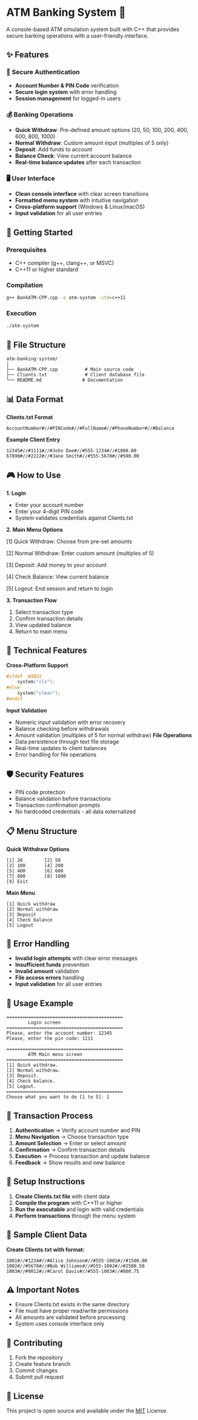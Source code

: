 # ATM Banking System 🏦

A console-based ATM simulation system built with C++ that provides secure banking operations with a user-friendly interface.

## ✨ Features

### 🔐 Secure Authentication

- **Account Number & PIN Code** verification
- **Secure login system** with error handling
- **Session management** for logged-in users

### 💰 Banking Operations

- **Quick Withdraw**: Pre-defined amount options (20, 50, 100, 200, 400, 600, 800, 1000)
- **Normal Withdraw**: Custom amount input (multiples of 5 only)
- **Deposit**: Add funds to account
- **Balance Check**: View current account balance
- **Real-time balance updates** after each transaction

### 🖥️ User Interface

- **Clean console interface** with clear screen transitions
- **Formatted menu system** with intuitive navigation
- **Cross-platform support** (Windows & Linux/macOS)
- **Input validation** for all user entries

## 🚀 Getting Started

### Prerequisites

- C++ compiler (g++, clang++, or MSVC)
- C++11 or higher standard

### Compilation

```bash
g++ BankATM-CPP.cpp -o atm-system -std=c++11
```

### Execution

```bash
./atm-system
```

## 📁 File Structure

```text
atm-banking-system/
│
├── BankATM-CPP.cpp          # Main source code
├── Clients.txt              # Client database file
└── README.md               # Documentation
```

## 📊 Data Format

**Clients.txt Format**

```text
AccountNumber#//#PINCode#//#FullName#//#PhoneNumber#//#Balance
```

**Example Client Entry**

```text
12345#//#1111#//#John Doe#//#555-1234#//#1000.00
67890#//#2222#//#Jane Smith#//#555-5678#//#500.00
```

## 🎮 How to Use

**1. Login**

- Enter your account number
- Enter your 4-digit PIN code
- System validates credentials against Clients.txt

**2. Main Menu Options**

[1] Quick Withdraw: Choose from pre-set amounts

[2] Normal Withdraw: Enter custom amount (multiples of 5)

[3] Deposit: Add money to your account

[4] Check Balance: View current balance

[5] Logout: End session and return to login

**3. Transaction Flow**

1. Select transaction type
2. Confirm transaction details
3. View updated balance
4. Return to main menu

## 🔧 Technical Features

**Cross-Platform Support**

```cpp
#ifdef _WIN32
    system("cls");
#else
    system("clear");
#endif
```

**Input Validation**

- Numeric input validation with error recovery
- Balance checking before withdrawals
- Amount validation (multiples of 5 for normal withdraw)
  **File Operations**
- Data persistence through text file storage
- Real-time updates to client balances
- Error handling for file operations

## 🛡️ Security Features

- PIN code protection
- Balance validation before transactions
- Transaction confirmation prompts
- No hardcoded credentials - all data externalized

## 📋 Menu Structure

**Quick Withdraw Options**

```text
[1] 20        [2] 50
[3] 100       [4] 200
[5] 400       [6] 600
[7] 800       [8] 1000
[9] Exit
```

**Main Menu**

```text
[1] Quick withdraw
[2] Normal withdraw
[3] Deposit
[4] Check balance
[5] Logout
```

## 🐛 Error Handling

- **Invalid login attempts** with clear error messages
- **Insufficient funds** prevention
- **Invalid amount** validation
- **File access errors** handling
- **Input validation** for all user entries

## 🚦 Usage Example

```text
===========================================
        Login screen
===========================================
Please, enter the account number: 12345
Please, enter the pin code: 1111

===========================================
        ATM Main menu screen
===========================================
[1] Quick withdraw.
[2] Normal withdraw.
[3] Deposit.
[4] Check balance.
[5] Logout.
===========================================
Choose what you want to do [1 to 5]: 1
```

## 🔄 Transaction Process

1. **Authentication** → Verify account number and PIN
2. **Menu Navigation** → Choose transaction type
3. **Amount Selection** → Enter or select amount
4. **Confirmation** → Confirm transaction details
5. **Execution** → Process transaction and update balance
6. **Feedback** → Show results and new balance

## 📝 Setup Instructions

1. **Create Clients.txt file** with client data
2. **Compile the program** with C++11 or higher
3. **Run the executable** and login with valid credentials
4. **Perform transactions** through the menu system

## 🎯 Sample Client Data

**Create Clients.txt with format:**

```text
1001#//#1234#//#Alice Johnson#//#555-1001#//#1500.00
1002#//#5678#//#Bob Williams#//#555-1002#//#2500.50
1003#//#9012#//#Carol Davis#//#555-1003#//#800.75
```

## ⚠️ Important Notes

- Ensure Clients.txt exists in the same directory
- File must have proper read/write permissions
- All amounts are validated before processing
- System uses console interface only

## 🤝 Contributing

1. Fork the repository
2. Create feature branch
3. Commit changes
4. Submit pull request

## 📄 License

This project is open source and available under the [MIT](LICENSE) License.
